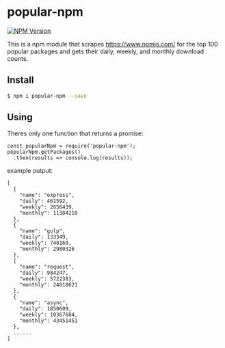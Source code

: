 # popular-npm

[![NPM Version][npm-image]][npm-url]

This is a npm module that scrapes https://www.npmjs.com/ for the top 100 popular packages and gets their daily, weekly, and monthly download counts.

## Install

```bash
$ npm i popular-npm --save
```

## Using

Theres only one function that returns a promise:
```
const popularNpm = require('popular-npm');
popularNpm.getPackages()
  .then(results => console.log(results));
```

example output:
```
[
  {
    "name": "express",
    "daily": 461592,
    "weekly": 2656439,
    "monthly": 11384218
  },
  {
    "name": "gulp",
    "daily": 133349,
    "weekly": 748169,
    "monthly": 2980326
  },
  {
    "name": "request",
    "daily": 984247,
    "weekly": 5722383,
    "monthly": 24818621
  },
  {
    "name": "async",
    "daily": 1850609,
    "weekly": 10367684,
    "monthly": 43451451
  }, 
  ......
]
```
[npm-image]: https://img.shields.io/npm/v/popular-npm.svg
[npm-url]: https://npmjs.org/package/popular-npm
